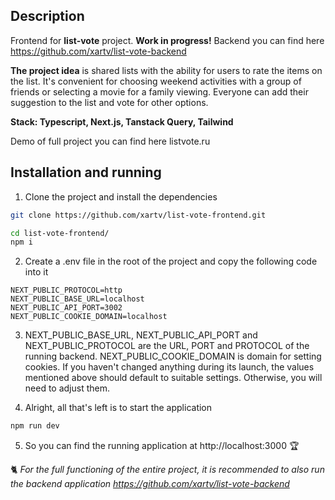 ## Description

Frontend for **list-vote** project. **Work in progress!**
Backend you can find here https://github.com/xartv/list-vote-backend

**The project idea** is shared lists with the ability for users to rate the items on the list. It's convenient for choosing weekend activities with a group of friends or selecting a movie for a family viewing. Everyone can add their suggestion to the list and vote for other options.

**Stack: Typescript, Next.js, Tanstack Query, Tailwind**

Demo of full project you can find here listvote.ru

## Installation and running

1. Clone the project and install the dependencies

```bash
git clone https://github.com/xartv/list-vote-frontend.git
```

```bash
cd list-vote-frontend/
npm i
```

2. Create a .env file in the root of the project and copy the following code into it
```
NEXT_PUBLIC_PROTOCOL=http
NEXT_PUBLIC_BASE_URL=localhost
NEXT_PUBLIC_API_PORT=3002
NEXT_PUBLIC_COOKIE_DOMAIN=localhost
```

3. NEXT_PUBLIC_BASE_URL, NEXT_PUBLIC_API_PORT and NEXT_PUBLIC_PROTOCOL are the URL, PORT and PROTOCOL of the running backend. NEXT_PUBLIC_COOKIE_DOMAIN is domain for setting cookies. If you haven't changed anything during its launch, the values mentioned above should default to suitable settings. Otherwise, you will need to adjust them.

4. Alright, all that's left is to start the application
```bash
npm run dev
```
5. So you can find the running application at http://localhost:3000 🏆

🐈 *For the full functioning of the entire project, it is recommended to also run the backend application https://github.com/xartv/list-vote-backend* 
